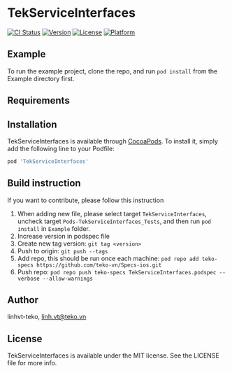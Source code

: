 # TekServiceInterfaces

[![CI Status](https://img.shields.io/travis/linhvt-teko/TekServiceInterfaces.svg?style=flat)](https://travis-ci.org/linhvt-teko/TekServiceInterfaces)
[![Version](https://img.shields.io/cocoapods/v/TekServiceInterfaces.svg?style=flat)](https://cocoapods.org/pods/TekServiceInterfaces)
[![License](https://img.shields.io/cocoapods/l/TekServiceInterfaces.svg?style=flat)](https://cocoapods.org/pods/TekServiceInterfaces)
[![Platform](https://img.shields.io/cocoapods/p/TekServiceInterfaces.svg?style=flat)](https://cocoapods.org/pods/TekServiceInterfaces)

## Example

To run the example project, clone the repo, and run `pod install` from the Example directory first.

## Requirements

## Installation

TekServiceInterfaces is available through [CocoaPods](https://cocoapods.org). To install
it, simply add the following line to your Podfile:

```ruby
pod 'TekServiceInterfaces'
```

## Build instruction

If you want to contribute, please follow this instruction

1. When adding new file, please select target `TekServiceInterfaces`, uncheck target `Pods-TekServiceInterfaces_Tests`, and then run `pod install` in `Example` folder.
2. Increase version in podspec file
3. Create new tag version: `git tag <version>`
4. Push to origin: `git push --tags`
5. Add repo, this should be run once each machine: `pod repo add teko-specs https://github.com/teko-vn/Specs-ios.git`
6. Push repo: `pod repo push teko-specs TekServiceInterfaces.podspec --verbose --allow-warnings`

## Author

linhvt-teko, linh.vt@teko.vn

## License

TekServiceInterfaces is available under the MIT license. See the LICENSE file for more info.
